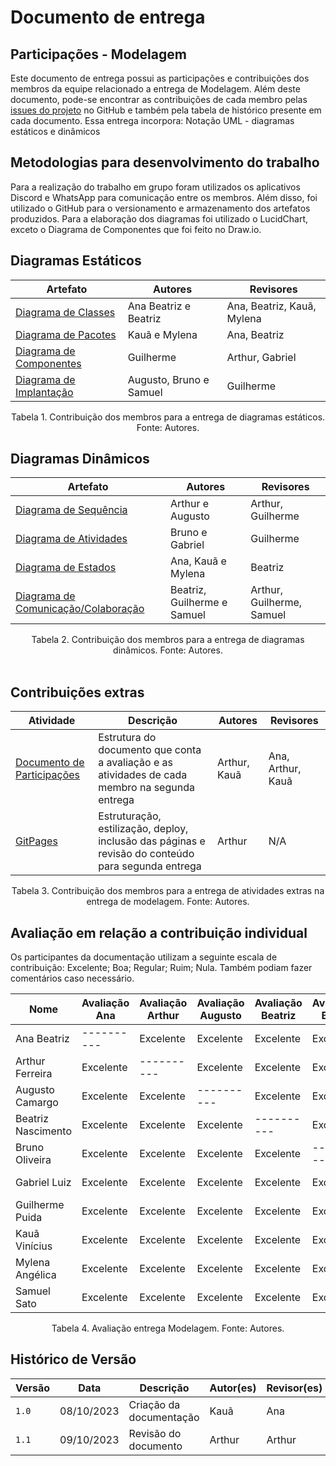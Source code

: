 # Documento de entrega

## Participações - Modelagem

Este documento de entrega possui as participações e contribuições dos membros da equipe relacionado a entrega de Modelagem. Além deste documento, pode-se encontrar as contribuições de cada membro pelas [issues do projeto](https://github.com/UnBArqDsw2023-2/2023.2_G1_ProjetoAmazon/issues) no GitHub e também pela tabela de histórico presente em cada documento.
Essa entrega incorpora: Notação UML - diagramas estáticos e dinâmicos

## Metodologias para desenvolvimento do trabalho

Para a realização do trabalho em grupo foram utilizados os aplicativos Discord e WhatsApp para comunicação entre os membros. Além disso, foi utilizado o GitHub para o versionamento e armazenamento dos artefatos produzidos. Para a elaboração dos diagramas foi utilizado o LucidChart, exceto o Diagrama de Componentes que foi feito no Draw.io.

## Diagramas Estáticos

| Artefato                                                                    | Autores                 | Revisores                   |
| --------------------------------------------------------------------------- | ----------------------- | --------------------------- |
| [Diagrama de Classes](./DiagramaDeClasses/DiagramaDeClasses.md)             | Ana Beatriz e Beatriz   | Ana,  Beatriz, Kauã, Mylena |
| [Diagrama de Pacotes](./DiagramaDePacotes/DiagramaDePacotes.md)             | Kauã e Mylena           | Ana, Beatriz                |
| [Diagrama de Componentes](./DiagramaDeComponentes/DiagramaDeComponentes.md) | Guilherme               | Arthur, Gabriel             |
| [Diagrama de Implantação](./DiagramaDeImplantacao/DiagramaDeImplantacao.md) | Augusto, Bruno e Samuel | Guilherme                   |

<div style="text-align: center"> Tabela 1. Contribuição dos membros para a entrega de diagramas estáticos. Fonte: Autores.</div>

## Diagramas Dinâmicos


| Artefato                                                                                                      | Autores                     | Revisores                 |
| ------------------------------------------------------------------------------------------------------------- | --------------------------- | ------------------------- |
| [Diagrama de Sequência](./DiagramaDeSequencia/DiagramaDeSequencia.md)                                         | Arthur e Augusto            | Arthur, Guilherme         |
| [Diagrama de Atividades](./DiagramaDeAtividade/DiagramaDeAtividade.md)                                        | Bruno e Gabriel             | Guilherme                 |
| [Diagrama de Estados](./DiagramaDeEstados/DiagramaDeEstados.md)                                               | Ana, Kauã e Mylena          | Beatriz                   |
| [Diagrama de Comunicação/Colaboração](./DiagramaDeComunicacaoColaboracao/DiagramaDeComunicacaoColaboracao.md) | Beatriz, Guilherme e Samuel | Arthur, Guilherme, Samuel |

<div style="text-align: center"> Tabela 2. Contribuição dos membros para a entrega de diagramas dinâmicos. Fonte: Autores.</div>

<br>

## Contribuições extras

| Atividade                                                                | Descrição                                                                                          | Autores      | Revisores         |
| ------------------------------------------------------------------------ | -------------------------------------------------------------------------------------------------- | ------------ | ----------------- |
| [Documento de Participações](./Participacoes.md)                         | Estrutura do documento que conta a avaliação e as atividades de cada membro na segunda entrega     | Arthur, Kauã | Ana, Arthur, Kauã |
| [GitPages](https://unbarqdsw2023-2.github.io/2023.2_G1_ProjetoAmazon/#/) | Estruturação, estilização, deploy, inclusão das páginas e revisão do conteúdo para segunda entrega | Arthur       | N/A               |


<div style="text-align: center"> Tabela 3. Contribuição dos membros para a entrega de atividades extras na entrega de modelagem. Fonte: Autores.</div>

## Avaliação em relação a contribuição individual

Os participantes da documentação utilizam a seguinte escala de contribuição: Excelente; Boa; Regular; Ruim; Nula.
Também podiam fazer comentários caso necessário.

| Nome               | Avaliação Ana | Avaliação Arthur | Avaliação Augusto | Avaliação Beatriz | Avaliação Bruno | Avaliação Gabriel | Avaliação Guilherme | Avaliação Kauã | Avaliação Mylena | Avaliação Samuel |
| ------------------ | ------------- | ---------------- | ----------------- | ----------------- | --------------- | ----------------- | ------------------- | -------------- | ---------------- | ---------------- |
| Ana Beatriz        | ----------    | Excelente        | Excelente         | Excelente         | Excelente       | Excelente         | Excelente           | Excelente      | Excelente        | Excelente        |
| Arthur Ferreira    | Excelente     | ----------       | Excelente         | Excelente         | Excelente       | Excelente         | Excelente           | Excelente      | Excelente        | Excelente        |
| Augusto Camargo    | Excelente     | Excelente        | ----------        | Excelente         | Excelente       | Excelente         | Excelente           | Excelente      | Excelente        | Excelente        |
| Beatriz Nascimento | Excelente     | Excelente        | Excelente         | ----------        | Excelente       | Excelente         | Excelente           | Excelente      | Excelente        | Excelente        |
| Bruno Oliveira     | Excelente     | Excelente        | Excelente         | Excelente         | ----------      | Excelente         | Excelente           | Excelente      | Excelente        | Excelente        |
| Gabriel Luiz       | Excelente     | Excelente        | Excelente         | Excelente         | Excelente       | ----------        | Excelente           | Excelente      | Excelente        | Excelente        |
| Guilherme Puida    | Excelente     | Excelente        | Excelente         | Excelente         | Excelente       | Excelente         | ----------          | Excelente      | Excelente        | Excelente        |
| Kauã Vinícius      | Excelente     | Excelente        | Excelente         | Excelente         | Excelente       | Excelente         | Excelente           | ----------     | Excelente        | Excelente        |
| Mylena Angélica    | Excelente     | Excelente        | Excelente         | Excelente         | Excelente       | Excelente         | Excelente           | Excelente      | ----------       | Excelente        |
| Samuel Sato        | Excelente     | Excelente        | Excelente         | Excelente         | Excelente       | Excelente         | Excelente           | Excelente      | Excelente        | ----------       |

<div style="text-align: center"> Tabela 4. Avaliação entrega Modelagem. Fonte: Autores.</div>

## Histórico de Versão

| Versão | Data       | Descrição               | Autor(es) | Revisor(es) |
| ------ | ---------- | ----------------------- | --------- | ----------- |
| `1.0`  | 08/10/2023 | Criação da documentação | Kauã      | Ana         |
| `1.1`  | 09/10/2023 | Revisão do documento    | Arthur    | Arthur      |
